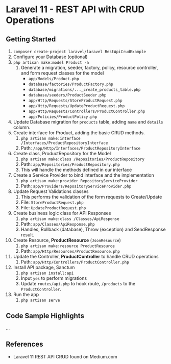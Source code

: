 # Laravel 11 - REST API with CRUD Operations

## Getting Started

1. `composer create-project laravel/laravel RestApiCrudExample`
2. Configure your Database (optional)
3. `php artisan make:model Product -a`
   1. Generate a migration, seeder, factory, policy, resource controller, and form request classes for the model
      * `app/Models/Product.php`
      * `database/factories/ProductFactory.php`
      * `database/migrations/..._create_products_table.php`
      * `database/seeders/ProductSeeder.php`
      * `app/Http/Requests/StoreProductRequest.php`
      * `app/Http/Requests/UpdateProductRequest.php`
      * `app/Http/Requests/Controllers/ProductController.php`
      * `app/Policies/ProductPolicy.php`
4. Update Database migration for `products` table, adding `name` and `details` column.
5. Create interface for Product, adding the basic CRUD methods.
   1. `php artisan make:interface /Interfaces/ProductRepositoryInterface`
   2. Path: `/app/Http/Interfaces/ProductRepositoryInterface`
6. Create class, ProductRepository for the Model
   1. `php artisan make:class /Repositories/ProductRepository`
   2. Path: `app/Repositories/ProductRepository.php`
   3. This will handle the methods defined in our interface
7. Create a Service Provider to bind interface and the implementation
   1. `php artisan make:provider RepositoryServiceProvider`
   2. Path: `app/Providers/RepositoryServiceProvider.php`
8. Update Request Validations classes
   1. This performs the validation of the form requests to Create/Update
   2. File: `StoreProductRequest.php`
   3. File: `UpdateProductRequest.php`
9. Create business logic class for API Responses
   1. `php artisan make:class /Classes/ApiResponse`
   2. Path: `app/Classes/ApiResponse.php`
   3. Handles, Rollback (database), Throw (exception) and SendResponse result.
10. Create Resource, **ProductResource** (`JsonResource`)
    1. `php artisan make:resource ProductResource`
    2. Path: `app/Http/Resources/ProductResource.php`
11. Update the Controller, **ProductController** to handle CRUD operations
    1. Path: `app/Http/Controllers/ProductController.php`
12. Install API package, Sanctum
    1. `php artisan install:api`
    2. Input `yes` to perform migrations
    3. Update `routes/api.php` to hook route, `/products` to the `ProductController`.
13. Run the app
    1. `php artisan serve`

## Code Sample Highlights

...

## References

* Laravel 11 REST API CRUD found on Medium.com
